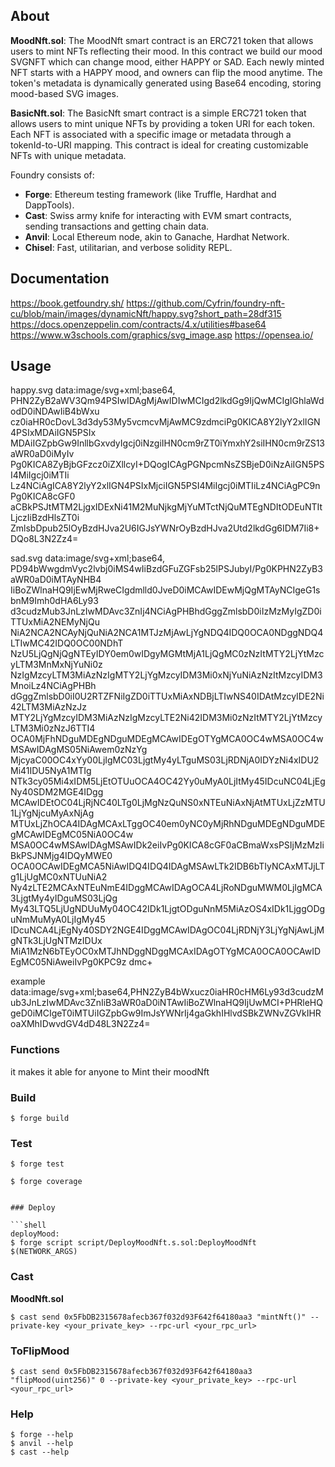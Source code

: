 ## About

**MoodNft.sol**: 
The MoodNft smart contract is an ERC721 token that allows users to mint NFTs reflecting their mood. In this contract we build our mood SVGNFT which can change mood, either HAPPY or SAD. Each newly minted NFT starts with a HAPPY mood, and owners can flip the mood anytime. The token's metadata is dynamically generated using Base64 encoding, storing mood-based SVG images.

**BasicNft.sol**:
The BasicNft smart contract is a simple ERC721 token that allows users to mint unique NFTs by providing a token URI for each token. Each NFT is associated with a specific image or metadata through a tokenId-to-URI mapping. This contract is ideal for creating customizable NFTs with unique metadata.

Foundry consists of:
-   **Forge**: Ethereum testing framework (like Truffle, Hardhat and DappTools).
-   **Cast**: Swiss army knife for interacting with EVM smart contracts, sending transactions and getting chain data.
-   **Anvil**: Local Ethereum node, akin to Ganache, Hardhat Network.
-   **Chisel**: Fast, utilitarian, and verbose solidity REPL.

## Documentation

https://book.getfoundry.sh/
https://github.com/Cyfrin/foundry-nft-cu/blob/main/images/dynamicNft/happy.svg?short_path=28df315
https://docs.openzeppelin.com/contracts/4.x/utilities#base64
https://www.w3schools.com/graphics/svg_image.asp
https://opensea.io/

## Usage
happy.svg
data:image/svg+xml;base64,
PHN2ZyB2aWV3Qm94PSIwIDAgMjAwIDIwMCIgd2lkdGg9IjQwMCIgIGhlaWdodD0iNDAwIiB4bWxu
cz0iaHR0cDovL3d3dy53My5vcmcvMjAwMC9zdmciPg0KICA8Y2lyY2xlIGN4PSIxMDAiIGN5PSIx
MDAiIGZpbGw9InllbGxvdyIgcj0iNzgiIHN0cm9rZT0iYmxhY2siIHN0cm9rZS13aWR0aD0iMyIv
Pg0KICA8ZyBjbGFzcz0iZXllcyI+DQogICAgPGNpcmNsZSBjeD0iNzAiIGN5PSI4MiIgcj0iMTIi
Lz4NCiAgICA8Y2lyY2xlIGN4PSIxMjciIGN5PSI4MiIgcj0iMTIiLz4NCiAgPC9nPg0KICA8cGF0
aCBkPSJtMTM2LjgxIDExNi41M2MuNjkgMjYuMTctNjQuMTEgNDItODEuNTItLjczIiBzdHlsZT0i
ZmlsbDpub25lOyBzdHJva2U6IGJsYWNrOyBzdHJva2Utd2lkdGg6IDM7Ii8+DQo8L3N2Zz4=

sad.svg
data:image/svg+xml;base64,
PD94bWwgdmVyc2lvbj0iMS4wIiBzdGFuZGFsb25lPSJubyI/Pg0KPHN2ZyB3aWR0aD0iMTAyNHB4
IiBoZWlnaHQ9IjEwMjRweCIgdmlld0JveD0iMCAwIDEwMjQgMTAyNCIgeG1sbnM9Imh0dHA6Ly93
d3cudzMub3JnLzIwMDAvc3ZnIj4NCiAgPHBhdGggZmlsbD0iIzMzMyIgZD0iTTUxMiA2NEMyNjQu
NiA2NCA2NCAyNjQuNiA2NCA1MTJzMjAwLjYgNDQ4IDQ0OCA0NDggNDQ4LTIwMC42IDQ0OC00NDhT
NzU5LjQgNjQgNTEyIDY0em0wIDgyMGMtMjA1LjQgMC0zNzItMTY2LjYtMzcyLTM3MnMxNjYuNi0z
NzIgMzcyLTM3MiAzNzIgMTY2LjYgMzcyIDM3Mi0xNjYuNiAzNzItMzcyIDM3MnoiLz4NCiAgPHBh
dGggZmlsbD0iI0U2RTZFNiIgZD0iTTUxMiAxNDBjLTIwNS40IDAtMzcyIDE2Ni42LTM3MiAzNzJz
MTY2LjYgMzcyIDM3MiAzNzIgMzcyLTE2Ni42IDM3Mi0zNzItMTY2LjYtMzcyLTM3Mi0zNzJ6TTI4
OCA0MjFhNDguMDEgNDguMDEgMCAwIDEgOTYgMCA0OC4wMSA0OC4wMSAwIDAgMS05NiAwem0zNzYg
MjcyaC00OC4xYy00LjIgMC03LjgtMy4yLTguMS03LjRDNjA0IDYzNi4xIDU2Mi41IDU5NyA1MTIg
NTk3cy05Mi4xIDM5LjEtOTUuOCA4OC42Yy0uMyA0LjItMy45IDcuNC04LjEgNy40SDM2MGE4IDgg
MCAwIDEtOC04LjRjNC40LTg0LjMgNzQuNS0xNTEuNiAxNjAtMTUxLjZzMTU1LjYgNjcuMyAxNjAg
MTUxLjZhOCA4IDAgMCAxLTggOC40em0yNC0yMjRhNDguMDEgNDguMDEgMCAwIDEgMC05NiA0OC4w
MSA0OC4wMSAwIDAgMSAwIDk2eiIvPg0KICA8cGF0aCBmaWxsPSIjMzMzIiBkPSJNMjg4IDQyMWE0
OCA0OCAwIDEgMCA5NiAwIDQ4IDQ4IDAgMSAwLTk2IDB6bTIyNCAxMTJjLTg1LjUgMC0xNTUuNiA2
Ny4zLTE2MCAxNTEuNmE4IDggMCAwIDAgOCA4LjRoNDguMWM0LjIgMCA3LjgtMy4yIDguMS03LjQg
My43LTQ5LjUgNDUuMy04OC42IDk1LjgtODguNnM5MiAzOS4xIDk1LjggODguNmMuMyA0LjIgMy45
IDcuNCA4LjEgNy40SDY2NGE4IDggMCAwIDAgOC04LjRDNjY3LjYgNjAwLjMgNTk3LjUgNTMzIDUx
MiA1MzN6bTEyOC0xMTJhNDggNDggMCAxIDAgOTYgMCA0OCA0OCAwIDEgMC05NiAweiIvPg0KPC9z
dmc+


example
data:image/svg+xml;base64,PHN2ZyB4bWxucz0iaHR0cHM6Ly93d3cudzMub3JnLzIwMDAvc3ZnIiB3aWR0aD0iNTAwIiBoZWlnaHQ9IjUwMCI+PHRleHQgeD0iMCIgeT0iMTUiIGZpbGw9ImJsYWNrIj4gaGkhIHlvdSBkZWNvZGVkIHRoaXMhIDwvdGV4dD48L3N2Zz4=

### Functions 
it makes it  able for anyone to Mint their moodNft

### Build

```shell
$ forge build
```


### Test

```shell
$ forge test
```
```
$ forge coverage
```



```

### Deploy

```shell
deployMood:
$ forge script script/DeployMoodNft.s.sol:DeployMoodNft $(NETWORK_ARGS)
```

### Cast
**MoodNft.sol**
```shell
$ cast send 0x5FbDB2315678afecb367f032d93F642f64180aa3 "mintNft()" --private-key <your_private_key> --rpc-url <your_rpc_url>
```

### ToFlipMood

```shell
$ cast send 0x5FbDB2315678afecb367f032d93F642f64180aa3 "flipMood(uint256)" 0 --private-key <your_private_key> --rpc-url <your_rpc_url>
```

### Help

```shell
$ forge --help
$ anvil --help
$ cast --help
```
